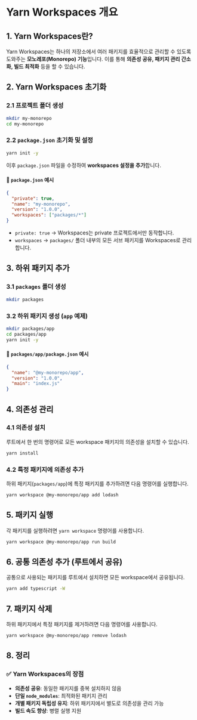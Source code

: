 # Yarn Workspaces 개요

## 1. Yarn Workspaces란?

Yarn Workspaces는 하나의 저장소에서 여러 패키지를 효율적으로 관리할 수 있도록 도와주는 **모노레포(Monorepo) 기능**입니다.
이를 통해 **의존성 공유, 패키지 관리 간소화, 빌드 최적화** 등을 할 수 있습니다.

## 2. Yarn Workspaces 초기화

### 2.1 프로젝트 폴더 생성

```sh
mkdir my-monorepo
cd my-monorepo
```

### 2.2 `package.json` 초기화 및 설정

```sh
yarn init -y
```

이후 `package.json` 파일을 수정하여 **workspaces 설정을 추가**합니다.

#### 📌 `package.json` 예시

```json
{
  "private": true,
  "name": "my-monorepo",
  "version": "1.0.0",
  "workspaces": ["packages/*"]
}
```

- `private: true` → Workspaces는 private 프로젝트에서만 동작합니다.
- `workspaces` → `packages/` 폴더 내부의 모든 서브 패키지를 Workspaces로 관리합니다.

## 3. 하위 패키지 추가

### 3.1 `packages` 폴더 생성

```sh
mkdir packages
```

### 3.2 하위 패키지 생성 (`app` 예제)

```sh
mkdir packages/app
cd packages/app
yarn init -y
```

#### 📌 `packages/app/package.json` 예시

```json
{
  "name": "@my-monorepo/app",
  "version": "1.0.0",
  "main": "index.js"
}
```

## 4. 의존성 관리

### 4.1 의존성 설치

루트에서 한 번의 명령어로 모든 workspace 패키지의 의존성을 설치할 수 있습니다.

```sh
yarn install
```

### 4.2 특정 패키지에 의존성 추가

하위 패키지(`packages/app`)에 특정 패키지를 추가하려면 다음 명령어를 실행합니다.

```sh
yarn workspace @my-monorepo/app add lodash
```

## 5. 패키지 실행

각 패키지를 실행하려면 `yarn workspace` 명령어를 사용합니다.

```sh
yarn workspace @my-monorepo/app run build
```

## 6. 공통 의존성 추가 (루트에서 공유)

공통으로 사용되는 패키지를 루트에서 설치하면 모든 workspace에서 공유됩니다.

```sh
yarn add typescript -W
```

## 7. 패키지 삭제

하위 패키지에서 특정 패키지를 제거하려면 다음 명령어를 사용합니다.

```sh
yarn workspace @my-monorepo/app remove lodash
```

## 8. 정리

### ✅ Yarn Workspaces의 장점

- **의존성 공유**: 동일한 패키지를 중복 설치하지 않음
- **단일 `node_modules`**: 최적화된 패키지 관리
- **개별 패키지 독립성 유지**: 하위 패키지에서 별도로 의존성을 관리 가능
- **빌드 속도 향상**: 병렬 실행 지원
